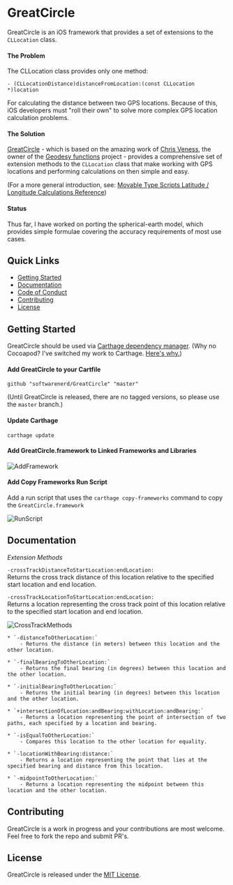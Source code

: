 # GreatCircle

GreatCircle is an iOS framework that provides a set of extensions to the `CLLocation` class.

#### The Problem

The CLLocation class provides only one method: 

``- (CLLocationDistance)distanceFromLocation:(const CLLocation *)location``

For calculating the distance between two GPS locations. Because of this, iOS developers must "roll their own" to solve more complex GPS location calculation 
problems.

#### The Solution

[GreatCircle](https://github.com/softwarenerd/GreatCircle) - which is based on the amazing work of [Chris Veness](https://github.com/chrisveness), the owner 
of the [Geodesy functions](https://github.com/chrisveness/geodesy) project - provides a comprehensive set of extension methods to the `CLLocation` class that
make working with GPS locations and performing calculations on then simple and easy.

(For a more general introduction, see: [Movable Type Scripts Latitude / Longitude Calculations Reference](http://www.movable-type.co.uk/scripts/latlong.html))

#### Status

Thus far, I have worked on porting the spherical-earth model, which provides simple formulae covering the accuracy requirements of most use cases.

## Quick Links

- [Getting Started](#getting-started)
- [Documentation](#documentation)
- [Code of Conduct](CODE_OF_CONDUCT.md)
- [Contributing](#contributing)
- [License](#license)

## Getting Started

GreatCircle should be used via [Carthage dependency manager](https://github.com/Carthage/Carthage). (Why no Cocoapod? I've switched my work to Carthage. [Here's why.](https://github.com/Carthage/Carthage#differences-between-carthage-and-cocoapods))

#### Add GreatCircle to your Cartfile

```github "softwarenerd/GreatCircle" "master"```

(Until GreatCircle is released, there are no tagged versions, so please use the ```master``` branch.)

#### Update Carthage

```carthage update```

#### Add GreatCircle.framework to Linked Frameworks and Libraries

![AddFramework](Documentation/AddFramework.png)

#### Add Copy Frameworks Run Script

Add a run script that uses the ```carthage copy-frameworks``` command to copy the ```GreatCircle.framework``` 

![RunScript](Documentation/RunScript.png)

## Documentation

*Extension Methods*

`-crossTrackDistanceToStartLocation:endLocation:`    
Returns the cross track distance of this location relative to the specified start location and end location.

`-crossTrackLocationToStartLocation:endLocation:`   
Returns a location representing the cross track point of this location relative to the specified start location and end location.

![CrossTrackMethods](Documentation/CrossTrackMethodsDiagram.png)

    * `-distanceToOtherLocation:`
        - Returns the distance (in meters) between this location and the other location.

    * `-finalBearingToOtherLocation:`
        - Returns the final bearing (in degrees) between this location and the other location.

    * `-initialBearingToOtherLocation:`
        - Returns the initial bearing (in degrees) between this location and the other location.

    * `+intersectionOfLocation:andBearing:withLocation:andBearing:`
        - Returns a location representing the point of intersection of two paths, each specified by a location and bearing.

    * `-isEqualToOtherLocation:`
        - Compares this location to the other location for equality.

    * `-locationWithBearing:distance:`
        - Returns a location representing the point that lies at the specified bearing and distance from this location.

    * `-midpointToOtherLocation:`
        - Returns a location representing the midpoint between this location and the other location.

## Contributing

GreatCircle is a work in progress and your contributions are most welcome. Feel free to fork the repo and submit PR's.

## License

GreatCircle is released under the [MIT License](LICENSE.md).